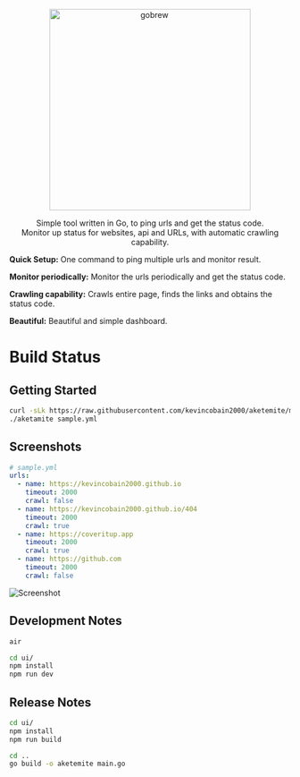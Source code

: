 <p align="center">
  <a href="https://github.com/kevincobain2000/aketemite">
    <img alt="gobrew" src="https://imgur.com/rcEV0qE.png" width="360">
  </a>
</p>
<p align="center">
  Simple tool written in Go, to ping urls and get the status code.
  <br>
  Monitor up status for websites, api and URLs, with automatic crawling capability.
</p>

**Quick Setup:** One command to ping multiple urls and monitor result.

**Monitor periodically:** Monitor the urls periodically and get the status code.

**Crawling capability:** Crawls entire page, finds the links and obtains the status code.

**Beautiful:** Beautiful and simple dashboard.


# Build Status


## Getting Started

```sh
curl -sLk https://raw.githubusercontent.com/kevincobain2000/aketemite/master/install.sh | sh
./aketamite sample.yml
```

## Screenshots

```yml
# sample.yml
urls:
  - name: https://kevincobain2000.github.io
    timeout: 2000
    crawl: false
  - name: https://kevincobain2000.github.io/404
    timeout: 2000
    crawl: true
  - name: https://coveritup.app
    timeout: 2000
    crawl: true
  - name: https://github.com
    timeout: 2000
    crawl: false

```

![Screenshot](https://imgur.com/HkJsFQU.png)

## Development Notes

```sh
air

cd ui/
npm install
npm run dev
```

## Release Notes

```sh
cd ui/
npm install
npm run build

cd ..
go build -o aketemite main.go
```